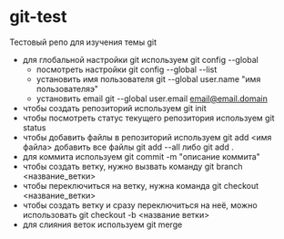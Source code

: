# git-test

Тестовый репо для изучения темы git


- для глобальной настройки git используем git config --global
  - посмотреть настройки git config --global --list
  - установить имя пользователя git --global user.name "имя пользователяэ"
  - установить email git --global user.email email@email.domain
- чтобы создать репозиторий используем git init
- чтобы посмотреть статус текущего репозитория используем git status
- чтобы добавить файлы в репозиторий используем git add <имя файла>
  добавить все файлы git add --all либо git add .
- для коммита используем git commit -m "описание коммита"
- чтобы создать ветку, нужно вызвать команду git branch <название_ветки>
- чтобы переключиться на ветку, нужна команда git checkout <название_ветки>
- чтобы создать ветку и сразу переключиться на неё, можно использовать git checkout -b <название ветки>
- для слияния веток используем git merge
